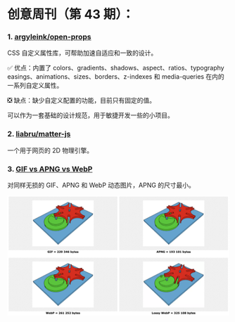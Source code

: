 # 创意周刊（第 43 期）：

### 1. [argyleink/open-props](https://github.com/argyleink/open-props)

CSS 自定义属性库，可帮助加速自适应和一致的设计。

✅ 优点：内置了 colors、gradients、shadows、aspect、ratios、typography
easings、animations、sizes、borders、z-indexes 和 media-queries 在内的一系列自定义属性。

❎ 缺点：缺少自定义配置的功能，目前只有固定的值。

可以作为一套基础的设计规范，用于敏捷开发一些的小项目。

### 2. [liabru/matter-js](https://brm.io/matter-js/)

一个用于网页的 2D 物理引擎。

### 3. [GIF vs APNG vs WebP](http://littlesvr.ca/apng/gif_apng_webp.html)

对同样无损的 GIF、APNG 和 WebP 动态图片，APNG 的尺寸最小。

![](../../images/2022/44-gif-apng-webp.png)
